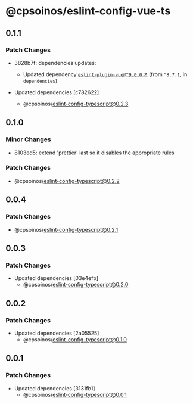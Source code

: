 # @cpsoinos/eslint-config-vue-ts

## 0.1.1

### Patch Changes

- 3828b7f: dependencies updates:

  - Updated dependency [`eslint-plugin-vue@^9.0.0` ↗︎](https://www.npmjs.com/package/eslint-plugin-vue/v/9.0.0) (from `^8.7.1`, in `dependencies`)

- Updated dependencies [c782622]
  - @cpsoinos/eslint-config-typescript@0.2.3

## 0.1.0

### Minor Changes

- 8103ed5: extend 'prettier' last so it disables the appropriate rules

### Patch Changes

- @cpsoinos/eslint-config-typescript@0.2.2

## 0.0.4

### Patch Changes

- @cpsoinos/eslint-config-typescript@0.2.1

## 0.0.3

### Patch Changes

- Updated dependencies [03e4efb]
  - @cpsoinos/eslint-config-typescript@0.2.0

## 0.0.2

### Patch Changes

- Updated dependencies [2a05525]
  - @cpsoinos/eslint-config-typescript@0.1.0

## 0.0.1

### Patch Changes

- Updated dependencies [3131fb1]
  - @cpsoinos/eslint-config-typescript@0.0.1
